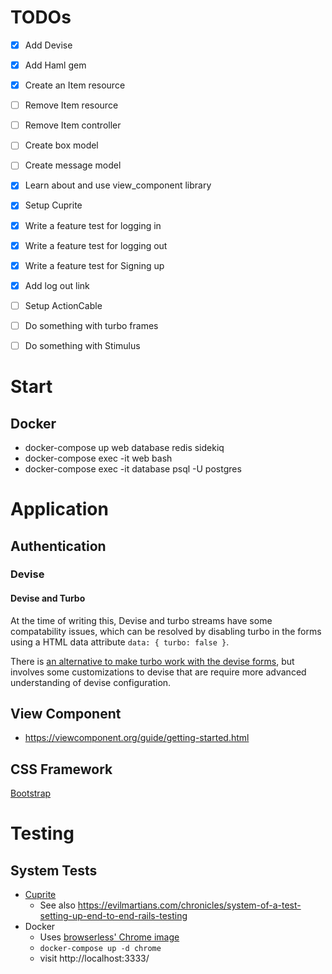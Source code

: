# TODOs
- [x] Add Devise
- [x] Add Haml gem
- [x] Create an Item resource
- [ ] Remove Item resource
- [ ] Remove Item controller
- [ ] Create box model
- [ ] Create message model
- [x] Learn about and use view_component library
- [x] Setup Cuprite
- [x] Write a feature test for logging in 
- [x] Write a feature test for logging out
- [x] Write a feature test for Signing up
- [x] Add log out link
- [ ] Setup ActionCable
- [ ] Do something with turbo frames
- [ ] Do something with Stimulus


# Start

## Docker
  - docker-compose up web database redis sidekiq
  - docker-compose exec -it web bash
  - docker-compose exec -it database psql -U postgres

# Application
## Authentication
### Devise
#### Devise and Turbo
At the time of writing this, Devise and turbo streams have some compatability
issues, which can be resolved by disabling turbo in the forms using a HTML data
attribute `data: { turbo: false }`.

There is [an alternative to make turbo work with the devise forms](https://gorails.com/episodes/devise-hotwire-turbo), 
but involves some customizations to devise that are require more advanced
understanding of devise configuration.

## View Component
  - https://viewcomponent.org/guide/getting-started.html
## CSS Framework
[Bootstrap](https://getbootstrap.com/docs/5.3/getting-started/introduction/)

# Testing

## System Tests

- [Cuprite](https://github.com/rubycdp/cuprite "cuprite")
  - See also https://evilmartians.com/chronicles/system-of-a-test-setting-up-end-to-end-rails-testing
- Docker
  - Uses [browserless' Chrome image](https://www.browserless.io/docs/docker-quickstart)
  - `docker-compose up -d chrome`
  - visit http://localhost:3333/
